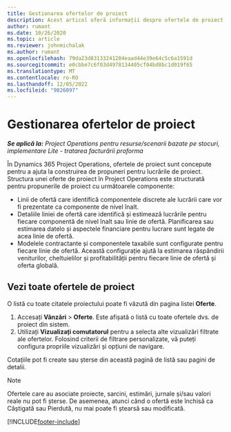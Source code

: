 ```yaml
---
title: Gestionarea ofertelor de proiect
description: Acest articol oferă informații despre ofertele de proiect.
author: rumant
ms.date: 10/26/2020
ms.topic: article
ms.reviewer: johnmichalak
ms.author: rumant
ms.openlocfilehash: 79da23d83133241204eaad44e39e64c5c6a1591d
ms.sourcegitcommit: e0cbbe7c6f03d4978134405cf04bd8bc1d019f65
ms.translationtype: MT
ms.contentlocale: ro-RO
ms.lasthandoff: 12/05/2022
ms.locfileid: "9826097"
---
```

# <a name="manage-project-quotes"></a>Gestionarea ofertelor de proiect

_**Se aplică la:** Project Operations pentru resurse/scenarii bazate pe stocuri, implementare Lite - tratarea facturării proforma_

În Dynamics 365 Project Operations, ofertele de proiect sunt concepute pentru a ajuta la construirea de propuneri pentru lucrările de proiect. Structura unei oferte de proiect în Project Operations este structurată pentru propunerile de proiect cu următoarele componente:

  - Linii de ofertă care identifică componentele discrete ale lucrării care vor fi prezentate ca componente de nivel înalt.
  - Detaliile liniei de ofertă care identifică și estimează lucrările pentru fiecare componentă de nivel înalt sau linie de ofertă. Planificarea sau estimarea datelo și aspectele financiare pentru lucrare sunt legate de acea linie de ofertă.
  - Modelele contractante și componentele taxabile sunt configurate pentru fiecare linie de ofertă. Această configurație ajută la estimarea răspândirii veniturilor, cheltuielilor și profitabilității pentru fiecare linie de ofertă și oferta globală.

## <a name="view-all-project-quotes"></a>Vezi toate ofertele de proiect

O listă cu toate citatele proiectului poate fi văzută din pagina listei **Oferte**. 

1. Accesați **Vânzări** > **Oferte**. Este afișată o listă cu toate ofertele dvs. de proiect din sistem. 
2. Utilizați **Vizualizați comutatorul** pentru a selecta alte vizualizări filtrate ale ofertelor. Folosind criterii de filtrare personalizate, vă puteți configura propriile vizualizări și opțiuni de navigare.

Cotațiile pot fi create sau șterse din această pagină de listă sau pagini de detalii.

 > [!NOTE]
 > Ofertele care au asociate proiecte, sarcini, estimări, jurnale și/sau valori reale nu pot fi șterse. De asemenea, atunci când o ofertă este închisă ca Câștigată sau Pierdută, nu mai poate fi ștearsă sau modificată. 


[!INCLUDE[footer-include](../../includes/footer-banner.md)]
